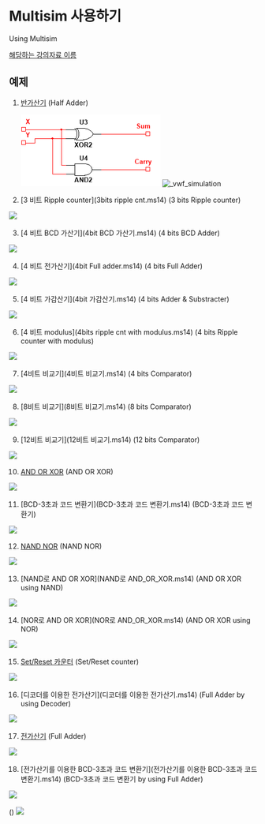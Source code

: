 # Multisim 사용하기
Using Multisim

[해당하는 강의자료 이름](해당하는_강의자료_링크)

## 예제

1. [반가산기](반가산기.ms14) (Half Adder)

    ![반가산기](반가산기.png)
    ![_vwf_simulation]()

2. [3 비트 Ripple counter](3bits ripple cnt.ms14) (3 bits Ripple counter)

  ![](.png)

3. [4 비트 BCD 가산기](4bit BCD 가산기.ms14) (4 bits BCD Adder)

  ![](.png)

4. [4 비트 전가산기](4bit Full adder.ms14) (4 bits Full Adder)

  ![](.png)

5. [4 비트 가감산기](4bit 가감산기.ms14) (4 bits Adder & Substracter)

  ![](.png)

6. [4 비트 modulus](4bits ripple cnt with modulus.ms14) (4 bits Ripple counter with modulus)

  ![](.png)

7. [4비트 비교기](4비트 비교기.ms14) (4 bits Comparator)

  ![](.png)

8. [8비트 비교기](8비트 비교기.ms14) (8 bits Comparator)

  ![](.png)

9. [12비트 비교기](12비트 비교기.ms14) (12 bits Comparator)

  ![](.png)

10. [AND OR XOR](AND_OR_XOR.ms14) (AND OR XOR)

  ![](.png)

11. [BCD-3초과 코드 변환기](BCD-3초과 코드 변환기.ms14) (BCD-3초과 코드 변환기)

  ![](.png)

12. [NAND NOR](NAND_NOR.ms14) (NAND NOR)

  ![](.png)

13. [NAND로 AND OR XOR](NAND로 AND_OR_XOR.ms14) (AND OR XOR using NAND)

  ![](.png)

14. [NOR로 AND OR XOR](NOR로 AND_OR_XOR.ms14) (AND OR XOR using NOR)

  ![](.png)

15. [Set/Reset 카운터](Set_Reset_Cnt.ms14) (Set/Reset counter)

  ![](.png)

16. [디코더를 이용한 전가산기](디코더를 이용한 전가산기.ms14) (Full Adder by using Decoder)

  ![](.png)

17. [전가산기](전가산기.ms14) (Full Adder)

  ![](.png)

18. [전가산기를 이용한 BCD-3초과 코드 변환기](전가산기를 이용한 BCD-3초과 코드 변환기.ms14) (BCD-3초과 코드 변환기 by using Full Adder)

  ![](.png)


[](.ms14) ()
  ![](.png)




